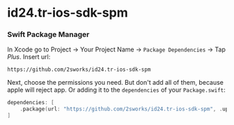 # id24.tr-ios-sdk-spm

### Swift Package Manager

In Xcode go to Project -> Your Project Name -> `Package Dependencies` -> Tap *Plus*. Insert url:

```
https://github.com/2sworks/id24.tr-ios-sdk-spm
```

Next, choose the permissions you need. But don't add all of them, because apple will reject app.
Or adding it to the `dependencies` of your `Package.swift`:

```swift
dependencies: [
    .package(url: "https://github.com/2sworks/id24.tr-ios-sdk-spm", .upToNextMajor(from: "2.4.0"))
]
```